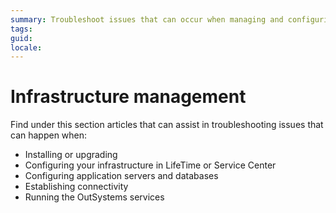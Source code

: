 ```yaml
---
summary: Troubleshoot issues that can occur when managing and configuring your OutSystems infrastructure.
tags: 
guid:
locale:
---
```


# Infrastructure management

Find under this section articles that can assist in troubleshooting issues that can happen when:

* Installing or upgrading
* Configuring your infrastructure in LifeTime or Service Center
* Configuring application servers and databases
* Establishing connectivity
* Running the OutSystems services
